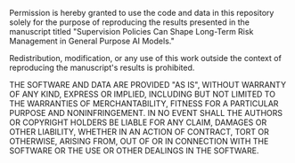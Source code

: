 Permission is hereby granted to use the code and data in this repository solely for the purpose of reproducing the results presented in the manuscript titled "Supervision Policies Can Shape Long-Term Risk Management in General Purpose AI Models."

Redistribution, modification, or any use of this work outside the context of reproducing the manuscript's results is prohibited.

THE SOFTWARE AND DATA ARE PROVIDED "AS IS", WITHOUT WARRANTY OF ANY KIND, EXPRESS OR IMPLIED, INCLUDING BUT NOT LIMITED TO THE WARRANTIES OF MERCHANTABILITY, FITNESS FOR A PARTICULAR PURPOSE AND NONINFRINGEMENT. IN NO EVENT SHALL THE AUTHORS OR COPYRIGHT HOLDERS BE LIABLE FOR ANY CLAIM, DAMAGES OR OTHER LIABILITY, WHETHER IN AN ACTION OF CONTRACT, TORT OR OTHERWISE, ARISING FROM, OUT OF OR IN CONNECTION WITH THE SOFTWARE OR THE USE OR OTHER DEALINGS IN THE SOFTWARE.
